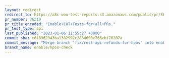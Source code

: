 ```yaml
---
layout: redirect
redirect_to: https://a8c-woo-test-reports.s3.amazonaws.com/public/pr/36219/api/index.html
pr_number: 36219
pr_title_encoded: "Enable+COT+Tests+for+all+PRs."
pr_test_type: api
last_published: "2023-01-06 11:55:27 +0000"
commit_sha: e018962943ba1382992c2834600e766ebf76207a
commit_message: "Merge branch 'fix/rest-api-refunds-for-hpos' into enable/hpos-check"
branch_name: enable/hpos-check
---
```

